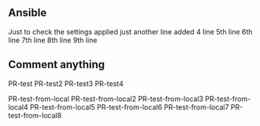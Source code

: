 ## Ansible
Just to check the settings applied
just another line
added 4 line
5th line
6th line
7th line
8th line
9th line
## Comment anything

PR-test
PR-test2
PR-test3
PR-test4

PR-test-from-local
PR-test-from-local2
PR-test-from-local3
PR-test-from-local4
PR-test-from-local5
PR-test-from-local6
PR-test-from-local7
PR-test-from-local8
